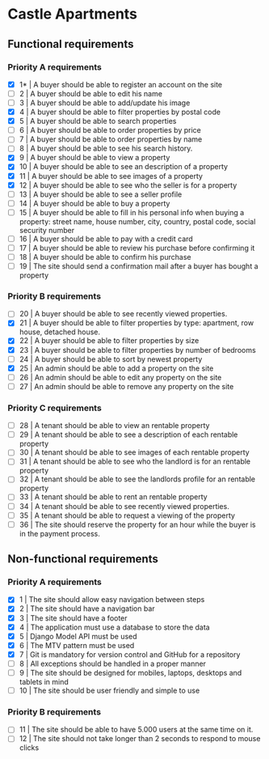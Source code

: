 # Castle Apartments

## Functional requirements

### Priority A requirements
- [x] 1* | A buyer should be able to register an account on the site
- [ ] 2  | A buyer should be able to edit his name
- [ ] 3  | A buyer should be able to add/update his image
- [x] 4  | A buyer should be able to filter properties by postal code
- [x] 5  | A buyer should be able to search properties
- [ ] 6  | A buyer should be able to order properties by price
- [ ] 7  | A buyer should be able to order properties by name
- [ ] 8  | A buyer should be able to see his search history.
- [x] 9  | A buyer should be able to view a property
- [x] 10 | A buyer should be able to see an description of a property
- [x] 11 | A buyer should be able to see images of a property
- [x] 12 | A buyer should be able to see who the seller is for a property
- [ ] 13 | A buyer should be able to see a seller profile 
- [ ] 14 | A buyer should be able to buy a property
- [ ] 15 | A buyer should be able to fill in his personal info when buying a property: street name, house number, city, country, postal code, social security number
- [ ] 16 | A buyer should be able to pay with a credit card
- [ ] 17 | A buyer should be able to review his purchase before confirming it
- [ ] 18 | A buyer should be able to confirm his purchase
- [ ] 19 | The site should send a confirmation mail after a buyer has bought a property

### Priority B requirements
- [ ] 20 | A buyer should be able to see recently viewed properties. 
- [x] 21 | A buyer should be able to filter properties by type: apartment, row house, detached house.
- [x] 22 | A buyer should be able to filter properties by size
- [x] 23 | A buyer should be able to filter properties by number of bedrooms
- [ ] 24 | A buyer should be able to sort by newest property
- [x] 25 | An admin should be able to add a property on the site
- [ ] 26 | An admin should be able to edit any property on the site
- [ ] 27 | An admin should be able to remove any property on the site

### Priority C requirements
- [ ] 28 | A tenant should be able to view an rentable property
- [ ] 29 | A tenant should be able to see a description of each rentable property
- [ ] 30 | A tenant should be able to see images of each rentable property
- [ ] 31 | A tenant should be able to see who the landlord is for an rentable  property
- [ ] 32 | A tenant should be able to see the landlords profile for an rentable property
- [ ] 33 | A tenant should be able to rent an rentable property
- [ ] 34 | A tenant should be able to see recently viewed properties. 
- [ ] 35 | A tenant should be able to request a viewing of the property
- [ ] 36 | The site should reserve the property for an hour while the buyer is in the payment process. 

## Non-functional requirements

### Priority A requirements
- [x] 1  | The site should allow easy navigation between steps
- [x] 2  | The site should have a navigation bar
- [x] 3  | The site should have a footer
- [x] 4  | The application must use a database to store the data
- [x] 5  | Django Model API must be used
- [x] 6  | The MTV pattern must be used 
- [x] 7  | Git is mandatory for version control and GitHub for a repository
- [ ] 8  | All exceptions should be handled in a proper manner
- [ ] 9  | The site should be designed for mobiles, laptops, desktops and tablets in mind
- [ ] 10 | The site should be user friendly and simple to use

### Priority B requirements
- [ ] 11 | The site should be able to have 5.000 users at the same time on it. 
- [ ] 12 | The site should not take longer than 2 seconds to respond to mouse clicks
